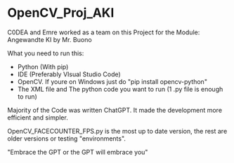 # OpenCV_Proj_AKI
C0DEA and Emre worked as a team on this Project for the Module: Angewandte KI by Mr. Buono

What you need to run this:
- Python (With pip)
- IDE (Preferably VIsual Studio Code)
- OpenCV. If youre on Windows just do "pip install opencv-python"
- The XML file and The python code you want to run (1 .py file is enough to run)

Majority of the Code was written ChatGPT. It made the development more efficient and simpler. 

OpenCV_FACECOUNTER_FPS.py is the most up to date version, the rest are older versions or testing "environments".

"Embrace the GPT or the GPT will embrace you"
